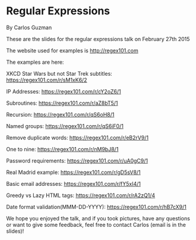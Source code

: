 # Regular Expressions
By Carlos Guzman

These are the slides for the regular expressions talk on February 27th 2015

The website used for examples is http://regex101.com

The examples are here:

XKCD Star Wars but not Star Trek subtitles: https://regex101.com/r/sM1xK6/2

IP Addresses: https://regex101.com/r/cY2oZ6/1

Subroutines: https://regex101.com/r/aZ8bT5/1

Recursion: https://regex101.com/r/qS6oH8/1

Named groups: https://regex101.com/r/qS6iF0/1

Remove duplicate words: https://regex101.com/r/eB2rV9/1

One to nine: https://regex101.com/r/nM9bJ8/1

Password requirements: https://regex101.com/r/uA0gC9/1

Real Madrid example: https://regex101.com/r/gD5sV8/1

Basic email addresses: https://regex101.com/r/fY5xI4/1

Greedy vs Lazy HTML tags: https://regex101.com/r/rA2zQ1/4

Date format validation(MMM-DD-YYYY): https://regex101.com/r/hB7cX9/1


We hope you enjoyed the talk, and if you took pictures, have any questions or want to give some feedback, feel free to contact Carlos (email is in the slides)!




